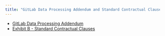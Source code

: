 ```yaml
---
title: "GitLab Data Processing Addendum and Standard Contractual Clauses"
---
```


- [GitLab Data Processing Addendum](https://gitlab.com/gitlab-com/legal-and-compliance/-/raw/master/Customer_DPA__01.04.24_.pdf)
- [Exhibit B - Standard Contractual Clauses](https://gitlab.com/gitlab-com/legal-and-compliance/-/raw/master/Exhibit_B_-_Standard_Contractual_Clauses__01.04.24_.pdf)